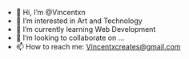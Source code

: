 - 👋 Hi, I’m @Vincentxn
- 👀 I’m interested in Art and Technology
- 🌱 I’m currently learning Web Development
- 💞️ I’m looking to collaborate on ...
- 📫 How to reach me: Vincentxcreates@gmail.com

<!---
Vincentxn/Vincentxn is a ✨ special ✨ repository because its `README.md` (this file) appears on your GitHub profile.
You can click the Preview link to take a look at your changes.
--->
